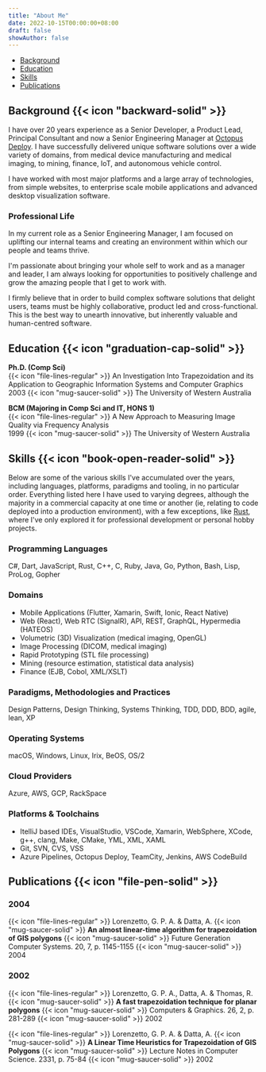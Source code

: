 ```yaml
---
title: "About Me"
date: 2022-10-15T00:00:00+08:00
draft: false
showAuthor: false
---
```


- [Background](#background)
- [Education](#education)
- [Skills](#skills)
- [Publications](#publications)

## Background {{< icon "backward-solid" >}}

I have over 20 years experience as a Senior Developer, a Product Lead, Principal Consultant and now a Senior Engineering Manager at [Octopus Deploy](https://octopus.com/). I have successfully delivered unique software solutions over a wide variety of domains, from medical device manufacturing and medical imaging, to mining, finance, IoT, and autonomous vehicle control.

I have worked with most major platforms and a large array of technologies, from simple websites, to enterprise scale mobile applications and advanced desktop visualization software.

### Professional Life

In my current role as a Senior Engineering Manager, I am focused on uplifting our internal teams and creating an environment within which our people and teams thrive. 

I'm passionate about bringing your whole self to work and as a manager and leader, I am always looking for opportunities to positively challenge and grow the amazing people that I get to work with.

I firmly believe that in order to build complex software solutions that delight users, teams must be highly collaborative, product led and cross-functional. This is the best way to unearth innovative, but inherently valuable and human-centred software.

## Education {{< icon "graduation-cap-solid" >}}

**Ph.D. (Comp Sci)**  
{{< icon "file-lines-regular" >}} An Investigation Into Trapezoidation and its Application to Geographic Information Systems and Computer Graphics  
2003 {{< icon "mug-saucer-solid" >}} The University of Western Australia  

**BCM (Majoring in Comp Sci and IT, HONS 1)**  
{{< icon "file-lines-regular" >}} A New Approach to Measuring Image Quality via Frequency Analysis  
1999 {{< icon "mug-saucer-solid" >}} The University of Western Australia  

## Skills {{< icon "book-open-reader-solid" >}}

Below are some of the various skills I've accumulated over the years, including languages, platforms, paradigms and tooling, in no particular order. Everything listed here I have used to varying degrees, although the majority in a commercial capacity at one time or another (ie, relating to code deployed into a production environment), with a few exceptions, like [Rust](https://rust-lang.org), where I've only explored it for professional development or personal hobby projects.

### Programming Languages

C#, Dart, JavaScript, Rust, C++, C, Ruby, Java, Go, Python, Bash, Lisp, ProLog, Gopher

### Domains

- Mobile Applications (Flutter, Xamarin, Swift, Ionic, React Native)
- Web (React), Web RTC (SignalR), API, REST, GraphQL, Hypermedia (HATEOS)
- Volumetric (3D) Visualization (medical imaging, OpenGL)
- Image Processing (DICOM, medical imaging)
- Rapid Prototyping (STL file processing)
- Mining (resource estimation, statistical data analysis)
- Finance (EJB, Cobol, XML/XSLT)

### Paradigms, Methodologies and Practices

Design Patterns, Design Thinking, Systems Thinking, TDD, DDD, BDD, agile, lean, XP

### Operating Systems

macOS, Windows, Linux, Irix, BeOS, OS/2

### Cloud Providers

Azure, AWS, GCP, RackSpace

### Platforms & Toolchains

- ItelliJ based IDEs, VisualStudio, VSCode, Xamarin, WebSphere, XCode, g++, clang, Make, CMake, YML, XML, XAML
- Git, SVN, CVS, VSS
- Azure Pipelines, Octopus Deploy, TeamCity, Jenkins, AWS CodeBuild

## Publications {{< icon "file-pen-solid" >}}

### 2004

{{< icon "file-lines-regular" >}} Lorenzetto, G. P. A. & Datta, A. {{< icon "mug-saucer-solid" >}} **An almost linear-time algorithm for trapezoidation of GIS polygons** {{< icon "mug-saucer-solid" >}}
 Future Generation Computer Systems. 20, 7, p. 1145-1155 {{< icon "mug-saucer-solid" >}} 2004

### 2002

{{< icon "file-lines-regular" >}} Lorenzetto, G. P. A., Datta, A. & Thomas, R. {{< icon "mug-saucer-solid" >}} **A fast trapezoidation technique for planar polygons**  {{< icon "mug-saucer-solid" >}} Computers & Graphics. 26, 2, p. 281-289 {{< icon "mug-saucer-solid" >}} 2002

{{< icon "file-lines-regular" >}} Lorenzetto, G. P. A. & Datta, A. {{< icon "mug-saucer-solid" >}} **A Linear Time Heuristics for Trapezoidation of GIS Polygons** {{< icon "mug-saucer-solid" >}} Lecture Notes in Computer Science. 2331, p. 75-84 {{< icon "mug-saucer-solid" >}} 2002

